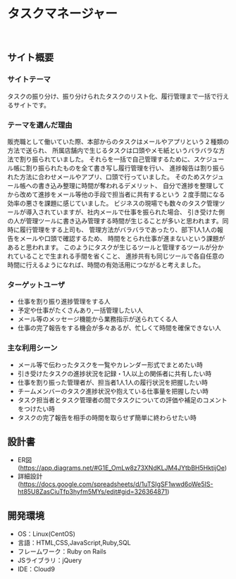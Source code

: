 # タスクマネージャー
​
## サイト概要
### サイトテーマ
タスクの振り分け、振り分けられたタスクのリスト化、履行管理まで一括で行えるサイトです。

### テーマを選んだ理由

販売職として働いていた際、本部からのタスクはメールやアプリという２種類の方法で送られ、
  所属店舗内で生じるタスクは口頭やメモ紙というバラバラな方法で割り振られていました。
それらを一括で自己管理するために、スケジュール帳に割り振られたものを全て書き写し履行管理を行い、
  進捗報告は割り振られた方法に合わせメールやアプリ、口頭で行っていました。
そのためスケジュール帳への書き込み整理に時間が奪われるデメリット、
  自分で進捗を整理してから改めて進捗をメール等他の手段で担当者に共有するという
  ２度手間になる効率の悪さを課題に感じていました。
ビジネスの現場でも数々のタスク管理ツールが導入されていますが、社内メールで仕事を振られた場合、
  引き受けた側の人が管理ツールに書き込み管理する時間が生じることが多いと思われます。同時に履行管理をする上司も、
  管理方法がバラバラであったり、部下1人1人の報告をメールや口頭で確認するため、
  時間をとられ仕事が進まないという課題があると思われます。
このようにタスクが生じるツールと管理するツールが分かれていることで生まれる手間を省くこと、
  進捗共有も同じツールで各自任意の時間に行えるようになれば、時間の有効活用につながると考えました。

### ターゲットユーザ

- 仕事を割り振り進捗管理をする人
- 予定や仕事がたくさんあり,一括管理したい人
- メール等のメッセージ機能から業務指示が送られてくる人
- 仕事の完了報告をする機会が多々あるが、忙しくて時間を確保できない人


### 主な利用シーン

- メール等で伝わったタスクを一覧やカレンダー形式でまとめたい時
- 引き受けたタスクの進捗状況を記録・1人以上の関係者に共有したい時
- 仕事を割り振った管理者が、担当者1人1人の履行状況を把握したい時
- チームメンバーのタスク進捗状況や抱えている仕事量を把握したい時
- タスク担当者とタスク管理者の間でタスクについての評価や補足のコメントをつけたい時
- タスクの完了報告を相手の時間を取らせず簡単に終わらせたい時

## 設計書
- ER図(https://app.diagrams.net/#G1E_OmLw8z73XNdKLJM4JYtbBH5HktijOe)
- 詳細設計(https://docs.google.com/spreadsheets/d/1uTSIgSF1wwd6oWe5IS-ht85U8ZasCiuTfp3hyfm5MYs/edit#gid=326364871)

## 開発環境
- OS：Linux(CentOS)
- 言語：HTML,CSS,JavaScript,Ruby,SQL
- フレームワーク：Ruby on Rails
- JSライブラリ：jQuery
- IDE：Cloud9
​
